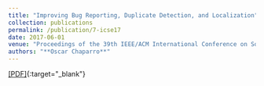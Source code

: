 ```yaml
---
title: "Improving Bug Reporting, Duplicate Detection, and Localization"
collection: publications
permalink: /publication/7-icse17
date: 2017-06-01
venue: "Proceedings of the 39th IEEE/ACM International Conference on Software Engineering (ICSE'17), pp. 421-424"
authors: "**Oscar Chaparro**"
---
```


[[PDF]](/files/7-icse17.pdf){:target="_blank"}